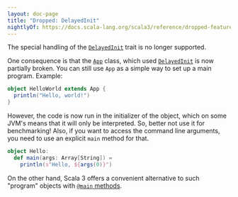 ```yaml
---
layout: doc-page
title: "Dropped: DelayedInit"
nightlyOf: https://docs.scala-lang.org/scala3/reference/dropped-features/delayed-init.html
---
```


The special handling of the [`DelayedInit`](https://scala-lang.org/api/3.x/scala/DelayedInit.html)
trait is no longer supported.

One consequence is that the [`App`](https://scala-lang.org/api/3.x/scala/App.html) class,
which used [`DelayedInit`](https://scala-lang.org/api/3.x/scala/DelayedInit.html) is
now partially broken. You can still use `App` as a simple way to set up a main program. Example:

```scala
object HelloWorld extends App {
  println("Hello, world!")
}
```

However, the code is now run in the initializer of the object, which on
some JVM's means that it will only be interpreted. So, better not use it
for benchmarking! Also, if you want to access the command line arguments,
you need to use an explicit `main` method for that.

```scala
object Hello:
  def main(args: Array[String]) =
    println(s"Hello, ${args(0)}")
```

On the other hand, Scala 3 offers a convenient alternative to such "program" objects
with [`@main` methods](../changed-features/main-functions.md).
